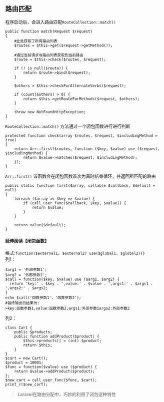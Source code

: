 ## 路由匹配
程序启动后，会进入路由匹配`RouteCollection::match()`
```
public function match(Request $request)
{
    #此处获取了所有路由列表
    $routes = $this->get($request->getMethod());

    #通过当前请求与路由列表获取到当前路由
    $route = $this->check($routes, $request);

    if (! is_null($route)) {
        return $route->bind($request);
    }

    $others = $this->checkForAlternateVerbs($request);

    if (count($others) > 0) {
        return $this->getRouteForMethods($request, $others);
    }

    throw new NotFoundHttpException;
}
```
`RouteCollection::match()` 方法通过一个闭包函数进行进行判断
```
protected function check(array $routes, $request, $includingMethod = true)
{
    return Arr::first($routes, function ($key, $value) use ($request, $includingMethod) {
        return $value->matches($request, $includingMethod);
    });
}
```
`Arr::first()` 该函数会在闭包函数首次为真时结束循环，并返回所匹配的路由
```
public static function first($array, callable $callback, $default = null)
{
    foreach ($array as $key => $value) {
        if (call_user_func($callback, $key, $value)) {
            return $value;
        }
    }

    return value($default);
}
```
#### 延伸阅读【闭包函数】
格式:`function($external1, $external2) use($global1, $global2){}`  
列1：
```
$arg1 = '外部参数1';
$arg2 = '外部参数2';
$call = function($key, $value) use ($arg1, $arg2) {
  return 'key:' . $key . ',value:' . $value . ',args1:' . $args1 . ',args2:' . $args2;
}
echo $call('函数参数1'，'函数参数2');
#最终输出的结果为:  
>key:函数参数1,value:函数参数2,args1:外部参数1args2:外部参数2
```
列2：
```
class Cart {
    public $products;
    public function addProduct($product) {
        $this->products[] = (int) $product;
        return $this;
    }
}
$cart = new Cart();
$product = 10001;
$func = function($value) use ($product) {
    return $value->addProduct($product);
};
$new_cart = call_user_func($func, $cart);
print_r($new_cart);
```

>Laravel在路由分配中，巧妙的利用了闭包这种特性
